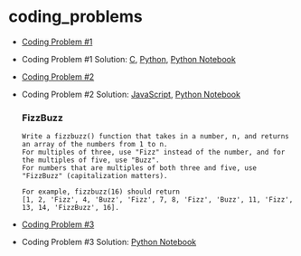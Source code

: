 # coding_problems
- [Coding Problem #1](images/problem_1.jpg)
- Coding Problem #1 Solution: [C](problem_1.c), [Python](problem_1.py), [Python Notebook](problem_1.ipynb)
- [Coding Problem #2](https://www.codecademy.com/code-challenges/code-challenge-fizzbuzz-javascript)
- Coding Problem #2 Solution: [JavaScript](problem_2.js), [Python Notebook](problem_2.ipynb)
    ### FizzBuzz

    ```
    Write a fizzbuzz() function that takes in a number, n, and returns an array of the numbers from 1 to n. 
    For multiples of three, use "Fizz" instead of the number, and for the multiples of five, use "Buzz". 
    For numbers that are multiples of both three and five, use "FizzBuzz" (capitalization matters). 
    
    For example, fizzbuzz(16) should return 
    [1, 2, 'Fizz', 4, 'Buzz', 'Fizz', 7, 8, 'Fizz', 'Buzz', 11, 'Fizz', 13, 14, 'FizzBuzz', 16]. 
    ```

- [Coding Problem #3](https://leetcode.com/problems/happy-number/)
- Coding Problem #3 Solution: [Python Notebook](problem_3.ipynb)